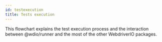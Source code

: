 ```yaml
---
id: testexecution
title: Tests execution
---
```


This flowchart explains the test execution process and the interaction between @wdio/runner and the most of the other WebdriverIO packages.

<CreateFlowcharts id='testexecution' />
